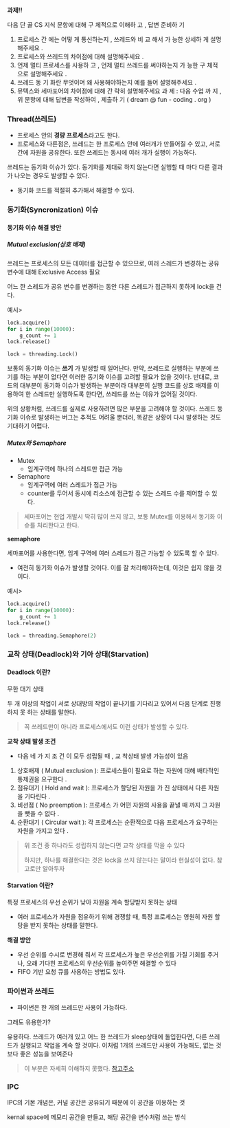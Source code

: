**과제!!**

다음 단 골 CS 지식 문항에 대해 구 체적으로 이해하 고 , 답변 준비하 기
1. 프로세스 간 에는 어떻 게 통신하는지 , 쓰레드와 비 교 해서 가 능한 상세하 게 설명해주세요 .
2. 프로세스와 쓰레드의 차이점에 대해 설명해주세요 .
3. 언제 멀티 프로세스를 사용하 고 , 언제 멀티 쓰레드를 써야하는지 가 능한 구 체적으로 설명해주세요 .
4. 쓰레드 동 기 화란 무엇이며 왜 사용해야하는지 예를 들어 설명해주세요 .
5. 뮤텍스와 세마포어의 차이점에 대해 간 략히 설명해주세요
과 제 : 다음 수업 까 지 , 위 문항에 대해 답변을 작성하여 , 제출하 기 ( dream @ fun - coding . org )





### Thread(쓰레드)

- 프로세스 안의 **경량 프로세스**라고도 한다.
- 프로세스와 다른점은, 쓰레드는 한 프로세스 안에 여러개가 만들어질 수 있고, 서로간에 자원을 공유한다. 또한 쓰레드는 동시에 여러 개가 실행이 가능하다.



쓰레드는 동기화 이슈가 있다. 동기화를 제대로 하지 않는다면 실행할 때 마다 다른 결과가 나오는 경우도 발생할 수 있다.

- 동기화 코드를 적절히 추가해서 해결할 수 있다.



### 동기화(Syncronization) 이슈

#### 동기화 이슈 해결 방안

##### Mutual exclusion(상호 배제)

쓰레드는 프로세스의 모든 데이터를 접근할 수 있으므로, 여러 스레드가 변경하는 공유 변수에 대해 Exclusive Access 필요

어느 한 스레드가 공유 변수를 변경하는 동안 다른 스레드가 접근하지 못하게 lock을 건다.

예시>

```python
lock.acquire()
for i in range(10000):
	g_count += 1
lock.release()

lock = threading.Lock()
```

 보통의 동기화 이슈는 **쓰기** 가 발생할 때 일어난다. 만약, 쓰레드로 실행하는 부분에 쓰기를 하는 부분이 없다면 이러한 동기화 이슈를 고려할 필요가 없을 것이다. 반대로, 코드의 대부분이 동기화 이슈가 발생하는 부분이라 대부분의 실행 코드를  상호 배제를 이용하여 한 스레드만 실행하도록 한다면, 쓰레드를 쓰는 이유가 없어질 것이다.

 위의 상황처럼, 쓰레드를 실제로 사용하려면 많은 부분을 고려해야 할 것이다. 쓰레드 동기화 이슈로 발생하는 버그는 추적도 어려울 뿐더러, 똑같은 상황이 다시 발생하는 것도 기대하기 어렵다.



##### Mutex와 Semaphore

- Mutex
  - 임계구역에 하나의 스레드만 접근 가능
- Semaphore
  - 임계구역에 여러 스레드가 접근 가능
  - counter를 두어서 동시에 리소스에 접근할 수 있는 스레드 수를 제어할 수 있다.

>  세마포어는 현업 개발시 딱히 많이 쓰지 않고, 보통 Mutex를 이용해서 동기화 이슈를 처리한다고 한다.



**semaphore**

세마포어를 사용한다면, 임계 구역에 여러 스레드가 접근 가능할 수 있도록 할 수 있다.

- 여전히 동기화 이슈가 발생할 것이다. 이를 잘 처리해야하는데, 이것은 쉽지 않을 것이다.

예시>

```python
lock.acquire()
for i in range(10000):
	g_count += 1
lock.release()

lock = threading.Semaphore(2)
```





### 교착 상태(Deadlock)와 기아 상태(Starvation)

#### Deadlock 이란?

무한 대기 상태 

두 개 이상의 작업이 서로 상대방의 작업이 끝나기를 기다리고 있어서 다음 단계로 진행하지 못 하는 상태를 말한다.

> 꼭 쓰레드만이 아니라 프로세스에서도 이런 상태가 발생할 수 있다.



**교착 상태 발생 조건**

- 다음 네 가 지 조 건 이 모두 성립될 때 , 교 착상태 발생 가능성이 있음

1.  상호배제 ( Mutual exclusion ): 프로세스들이 필요로 하는 자원에 대해 배타적인 통제권을 요구한다 .
2.  점유대기 ( Hold and wait ): 프로세스가 할당된 자원을 가 진 상태에서 다른 자원을 기다린다 .
3.  비선점 ( No preemption ): 프로세스 가 어떤 자원의 사용을 끝낼 때 까지 그 자원을 뺏을 수 없다 .
4.  순환대기 ( Circular wait ): 각 프로세스는 순환적으로 다음 프로세스가 요구하는 자원을 가지고 있다 .

> 위 조건 중 하나라도 성립하지 않는다면 교착 상태를 막을 수 있다
>
> 하지만, 하나를 해결한다는 것은 lock을 쓰지 않는다는 말이라 현실성이 없다. 참고로만 알아두자



#### Starvation 이란?

특정 프로세스의 우선 순위가 낮아 자원을 계속 할당받지 못하는 상태

- 여러 프로세스가 자원을 점유하기 위해 경쟁할 때, 특정 프로세스는 영원히 자원 할당을 받지 못하는 상태를 말한다.



**해결 방안**

- 우선 순위를 수시로 변경해 줘서 각 프로세스가 높은 우선순위를 가질 기회를 주거나, 오래 기다힌 프로세스의 우선순위를 높여주면 해결할 수 있다
- FIFO 기반 요청 큐를 사용하는 방법도 있다.



###  파이썬과 쓰레드

- 파이썬은 한 개의 쓰레드만 사용이 가능하다.



그래도 유용한가?

유용하다. 쓰레드가 여러개 있고 어느 한 쓰레드가 sleep상태에 돌입한다면, 다른 쓰레드가 실행되고 작업을 계속 할 것이다. 이처럼 1개의 쓰레드만 사용이 가능해도, 없는 것 보다 좋은 성능을 보여준다

> 이 부분은 자세히 이해하지 못했다. [참고주소]([http://pythonstudy.xyz/python/article/24-%EC%93%B0%EB%A0%88%EB%93%9C-Thread](http://pythonstudy.xyz/python/article/24-쓰레드-Thread))



### IPC

 IPC의 기본 개념은, 커널 공간은 공유되기 때문에 이 공간을 이용하는 것

kernal space에 메모리 공간을 만들고, 해당 공간을 변수처럼 쓰는 방식